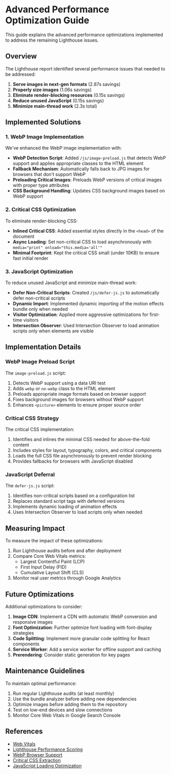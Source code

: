 # Advanced Performance Optimization Guide

This guide explains the advanced performance optimizations implemented to address the remaining Lighthouse issues.

## Overview

The Lighthouse report identified several performance issues that needed to be addressed:

1. **Serve images in next-gen formats** (2.87s savings)
2. **Properly size images** (1.06s savings)
3. **Eliminate render-blocking resources** (0.15s savings)
4. **Reduce unused JavaScript** (0.15s savings)
5. **Minimize main-thread work** (2.3s total)

## Implemented Solutions

### 1. WebP Image Implementation

We've enhanced the WebP image implementation with:

- **WebP Detection Script**: Added `/js/image-preload.js` that detects WebP support and applies appropriate classes to the HTML element
- **Fallback Mechanism**: Automatically falls back to JPG images for browsers that don't support WebP
- **Preloading Critical Images**: Preloads WebP versions of critical images with proper type attributes
- **CSS Background Handling**: Updates CSS background images based on WebP support

### 2. Critical CSS Optimization

To eliminate render-blocking CSS:

- **Inlined Critical CSS**: Added essential styles directly in the `<head>` of the document
- **Async Loading**: Set non-critical CSS to load asynchronously with `media="print" onload="this.media='all'"`
- **Minimal Footprint**: Kept the critical CSS small (under 10KB) to ensure fast initial render

### 3. JavaScript Optimization

To reduce unused JavaScript and minimize main-thread work:

- **Defer Non-Critical Scripts**: Created `/js/defer-js.js` to automatically defer non-critical scripts
- **Dynamic Import**: Implemented dynamic importing of the motion effects bundle only when needed
- **Visitor Optimization**: Applied more aggressive optimizations for first-time visitors
- **Intersection Observer**: Used Intersection Observer to load animation scripts only when elements are visible

## Implementation Details

### WebP Image Preload Script

The `image-preload.js` script:

1. Detects WebP support using a data URI test
2. Adds `webp` or `no-webp` class to the HTML element
3. Preloads appropriate image formats based on browser support
4. Fixes background images for browsers without WebP support
5. Enhances `<picture>` elements to ensure proper source order

### Critical CSS Strategy

The critical CSS implementation:

1. Identifies and inlines the minimal CSS needed for above-the-fold content
2. Includes styles for layout, typography, colors, and critical components
3. Loads the full CSS file asynchronously to prevent render blocking
4. Provides fallbacks for browsers with JavaScript disabled

### JavaScript Deferral

The `defer-js.js` script:

1. Identifies non-critical scripts based on a configuration list
2. Replaces standard script tags with deferred versions
3. Implements dynamic loading of animation effects
4. Uses Intersection Observer to load scripts only when needed

## Measuring Impact

To measure the impact of these optimizations:

1. Run Lighthouse audits before and after deployment
2. Compare Core Web Vitals metrics:
   - Largest Contentful Paint (LCP)
   - First Input Delay (FID)
   - Cumulative Layout Shift (CLS)
3. Monitor real user metrics through Google Analytics

## Future Optimizations

Additional optimizations to consider:

1. **Image CDN**: Implement a CDN with automatic WebP conversion and responsive images
2. **Font Optimization**: Further optimize font loading with font-display strategies
3. **Code Splitting**: Implement more granular code splitting for React components
4. **Service Worker**: Add a service worker for offline support and caching
5. **Prerendering**: Consider static generation for key pages

## Maintenance Guidelines

To maintain optimal performance:

1. Run regular Lighthouse audits (at least monthly)
2. Use the bundle analyzer before adding new dependencies
3. Optimize images before adding them to the repository
4. Test on low-end devices and slow connections
5. Monitor Core Web Vitals in Google Search Console

## References

- [Web Vitals](https://web.dev/vitals/)
- [Lighthouse Performance Scoring](https://developer.chrome.com/docs/lighthouse/performance/performance-scoring/)
- [WebP Browser Support](https://caniuse.com/webp)
- [Critical CSS Extraction](https://web.dev/extract-critical-css/)
- [JavaScript Loading Optimization](https://web.dev/fast/#optimize-your-javascript)